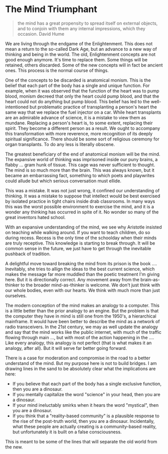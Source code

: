 # The Mind Triumphant

> the mind has a great propensity to spread itself on external objects, and to conjoin with them any internal impressions, which they occasion.
> David Hume

We are living through the endgame of the Enlightenment. This does not mean a return to the so-called Dark Age, but an advance to a new way of thinking and being in the world. The old, Enlightenment concepts are not good enough anymore. It's time to replace them. Some things will be retained, others discarded. Some of the new concepts will in fact be ancient ones. This process is the normal course of things.

One of the concepts to be discarded is anatomical monism. This is the belief that each part of the body has a single and unique function. For example, when it was observed that the function of the heart was to pump blood, monism decreed that only the heart could pump blood, and that the heart could not do anything but pump blood. This belief has led to the well-intentioned but problematic practice of transplanting a person's heart the same way that we replace the fuel injector on a car. While heart transplants are an admirable advance of science, it is a mistake to view them as mundane. Replacing a person's heart is, to some extent, replacing their spirit. They become a different person as a result. We ought to accompany this transformation with more reverence, more recognition of its deeply spiritual significance. There should be some sort of religious ceremony for organ transplants. To do any less is literally obscene.

The greatest beneficiary of the end of anatomical monism will be the mind. The expansive world of thinking was imprisoned inside our puny brains, a flabby ... gram hunk of tissue. This cage was never sufficient to thought. The mind is so much more than the brain. This was always known, but it became an embarrassing fact, something to which poets and playwrites could allude but which serious conversation must ellide.

This was a mistake. It was not just wrong, it confined our understanding of thinking. It was a mistake to suppose that intellect would be best exercised by isolated practice in tight chairs inside drab classrooms. In many ways this was the worst possible environment to exercise the mind, and it is a wonder any thinking has occurred in spite of it. No wonder so many of the great inventors hated school.

With an expansive understanding of the mind, we see why Aristotle insisted on teaching while walking around. If you want to teach children, do so during recess. Recess is the only time of the schoolday when their minds are truly receptive. This knowledge is starting to break through. It will be common sense in the future, we just have to get through the inevitable pushback of tradition.

A delightful move toward breaking the mind from its prison is the book .... Inevitably, she tries to allign the ideas to the best current science, which makes the message far more muddled than the poetic treatment I'm giving here. But it is directionally correct. Any movement away from the brain-as-thinker to the broader mind-as-thinker is welcome. We don't just think with our whole bodies, even with our hearts. We think with much more than just ourselves.

The modern conception of the mind makes an analogy to a computer. This is a little better than the prior analogy to an engine. But the problem is that the computer they have in mind is still one from the 1950's, a hierarchical mainframe. It would have been better to describe the mind as a network of radio transceivers. In the 21st century, we may as well update the analogy and say that the mind works like the public internet, with much of the traffic flowing through main ..., but with most of the action happening in the .... Like every analogy, this analogy is not perfect (that is what makes it an analogy, after all). But it will serve far better going forward.

There is a case for moderation and compromise in the road to a better understand of the mind. But my purpose here is not to build bridges. I am drawing lines in the sand to be absolutely clear what the implications are here:

* If you believe that each part of the body has a single exclusive function, then you are a dinosaur.
* If you mentally capitalize the word "science" in your head, then you are a dinosaur.
* If your mind ineluctably smirks when it hears the word "mystical", then you are a dinosaur.
* If you think that a "reality-based community" is a plausible response to the rise of the post-truth world, then you are a dinosaur. Incidentally, what these people are actually creating is a community-based reality, but unfortunately it is built on a false consciousness.

This is meant to be some of the lines that will separate the old world from the new. 
